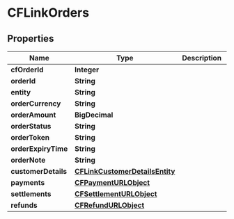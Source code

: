 

# CFLinkOrders


## Properties

| Name | Type | Description | Notes |
|------------ | ------------- | ------------- | -------------|
|**cfOrderId** | **Integer** |  |  [optional] |
|**orderId** | **String** |  |  [optional] |
|**entity** | **String** |  |  [optional] |
|**orderCurrency** | **String** |  |  [optional] |
|**orderAmount** | **BigDecimal** |  |  [optional] |
|**orderStatus** | **String** |  |  [optional] |
|**orderToken** | **String** |  |  [optional] |
|**orderExpiryTime** | **String** |  |  [optional] |
|**orderNote** | **String** |  |  [optional] |
|**customerDetails** | [**CFLinkCustomerDetailsEntity**](CFLinkCustomerDetailsEntity.md) |  |  [optional] |
|**payments** | [**CFPaymentURLObject**](CFPaymentURLObject.md) |  |  [optional] |
|**settlements** | [**CFSettlementURLObject**](CFSettlementURLObject.md) |  |  [optional] |
|**refunds** | [**CFRefundURLObject**](CFRefundURLObject.md) |  |  [optional] |



